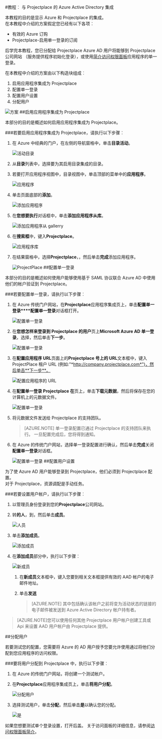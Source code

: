 <properties 
    pageTitle="教程︰ Azure Active Directory 集成与 Projectplace |Microsoft Azure" 
    description="了解如何使用 Projectplace Azure Active Directory 以启用单一登录、 自动化资源调配，以及更多 ！" 
    services="active-directory" 
    authors="jeevansd"  
    documentationCenter="na" 
    manager="femila"/>
<tags 
    ms.service="active-directory" 
    ms.devlang="na" 
    ms.topic="article" 
    ms.tgt_pltfrm="na" 
    ms.workload="identity" 
    ms.date="09/26/2016" 
    ms.author="jeedes" />

#<a name="tutorial-azure-active-directory-integration-with-projectplace"></a>教程︰ 与 Projectplace 的 Azure Active Directory 集成
  
本教程的目的是显示 Azure 和 Projectplace 的集成。  
在本教程中介绍的方案假定您已经有以下各项︰

-   有效的 Azure 订购
-   Projectplace-启用单一登录的订阅
  
后学完本教程，您已分配给 Projectplace Azure AD 用户将能够到 Projectplace 公司网站 （服务提供程序初始化登录），或使用[简介访问权限面板](active-directory-saas-access-panel-introduction.md)应用程序的单一登录。
  
在本教程中介绍的方案由以下构造块组成︰

1.  启用应用程序集成为 Projectplace
2.  配置单一登录
3.  配置用户设置
4.  分配用户

![方案](./media/active-directory-saas-projectplace-tutorial/IC790217.png "方案")
##<a name="enabling-the-application-integration-for-projectplace"></a>启用应用程序集成为 Projectplace
  
本部分的目的是概述如何启用应用程序集成为 Projectplace。

###<a name="to-enable-the-application-integration-for-projectplace-perform-the-following-steps"></a>若要启用应用程序集成为 Projectplace，请执行以下步骤︰

1.  在 Azure 中经典的门户，在左侧的导航窗格中，单击**目录活动**。

    ![活动目录](./media/active-directory-saas-projectplace-tutorial/IC700993.png "活动目录")

2.  从**目录**列表中，选择要为其启用目录集成的目录。

3.  若要打开应用程序视图中，目录视图中，单击顶部的菜单中的**应用程序**。

    ![应用程序](./media/active-directory-saas-projectplace-tutorial/IC700994.png "应用程序")

4.  单击页面底部的**添加**。

    ![添加应用程序](./media/active-directory-saas-projectplace-tutorial/IC749321.png "添加应用程序")

5.  在**您想要执行**对话框中，单击**添加应用程序从库**。

    ![添加应用程序从 gallerry](./media/active-directory-saas-projectplace-tutorial/IC749322.png "添加应用程序从 gallerry")

6.  在**搜索框**中，键入**Projectplace**。

    ![应用程序库](./media/active-directory-saas-projectplace-tutorial/IC790218.png "应用程序库")

7.  在结果窗格中，选择**Projectplace**，，然后单击**完成**添加应用程序。

    ![ProjectPlace](./media/active-directory-saas-projectplace-tutorial/IC790219.png "ProjectPlace")
##<a name="configuring-single-sign-on"></a>配置单一登录
  
本部分的目的是概述如何使用户能够使用基于 SAML 协议联合 Azure AD 中使用他们的帐户验证到 Projectplace。

###<a name="to-configure-single-sign-on-perform-the-following-steps"></a>若要配置单一登录，请执行以下步骤︰

1.  在 Azure 传统门户网站，在**Projectplace**应用程序集成页上，单击**配置单一登录****配置单一登录**对话框打开。

    ![配置单一登录](./media/active-directory-saas-projectplace-tutorial/IC790220.png "配置单一登录")

2.  在**您想怎样来登录到 Projectplace 的用户**页上**Microsoft Azure AD 单一登录**，选择，然后单击**下一步**。

    ![配置单一登录](./media/active-directory-saas-projectplace-tutorial/IC790221.png "配置单一登录")

3.  在**配置应用程序 URL**页面上的**Projectplace 号上的 URL**文本框中，键入 ProjectPlace 租户 URL (例如:"*http://company.projectplace.com*")，然后单击**下一步**。

    ![配置应用程序的 URL](./media/active-directory-saas-projectplace-tutorial/IC790222.png "配置应用程序的 URL")

4.  在**配置单一登录 Projectplace 在**页上，单击**下载元数据**，然后将保存在您的计算机上的元数据文件。

    ![配置单一登录](./media/active-directory-saas-projectplace-tutorial/IC790223.png "配置单一登录")

5.  将元数据文件发送给 Projectplace 的支持团队。

    >[AZURE.NOTE] 单一登录配置已通过 Projectplace 的支持团队来执行。 一旦配置完成后，您将得到通知。

6.  在 Azure 的传统门户网站，选择单一登录配置进行确认，然后单击**完成**关闭**配置单一登录**对话框。

    ![配置单一登录](./media/active-directory-saas-projectplace-tutorial/IC790227.png "配置单一登录")
##<a name="configuring-user-provisioning"></a>配置用户设置
  
为了使 Azure AD 用户能够登录到 Projectplace，他们必须到 Projectplace 配置。  
对于 Projectplace，资源调配是手动任务。

###<a name="to-provision-a-user-accounts-perform-the-following-steps"></a>若要设置用户帐户，请执行以下步骤︰

1.  以管理员身份登录到您的**Projectplace**公司网站。

2.  转**的人**，到，然后单击**成员**。

    ![人员](./media/active-directory-saas-projectplace-tutorial/IC790228.png "人员")

3.  单击**添加成员**。

    ![添加成员](./media/active-directory-saas-projectplace-tutorial/IC790232.png "添加成员")

4.  在**添加成员**部分中，执行以下步骤︰

    ![新成员](./media/active-directory-saas-projectplace-tutorial/IC790233.png "新成员")

    1.  在**新成员**文本框中，键入您要到相关文本框提供有效的 AAD 帐户的电子邮件地址。
    2.  单击**发送**

        >[AZURE.NOTE] 其中包括确认该帐户之前将变为活动状态的链接的电子邮件被发送到 Azure Active Directory 帐户持有者。
    
>[AZURE.NOTE]您可以使用任何其他 Projectplace 用户帐户创建工具或 Api 来设置 AAD 用户帐户由 Projectplace 提供。

##<a name="assigning-users"></a>分配用户
  
若要测试您的配置，您需要将 Azure 的 AD 用户授予您要允许使用通过将他们分配到您应用程序的访问权限。

###<a name="to-assign-users-to-projectplace-perform-the-following-steps"></a>要将用户分配到 Projectplace 中，执行以下步骤︰

1.  在 Azure 的传统门户网站，将创建一个测试帐户。

2.  在**Projectplace**应用程序集成页上，单击**将用户分配**。

    ![分配用户](./media/active-directory-saas-projectplace-tutorial/IC790234.png "分配用户")

3.  选择测试用户，单击**分配**，然后单击**是**以确认您的分配。

    ![是](./media/active-directory-saas-projectplace-tutorial/IC767830.png "是")
  
如果您想要测试单个登录设置，打开后盖。 关于访问面板的详细信息，请参阅[访问权限面板简介](active-directory-saas-access-panel-introduction.md)。